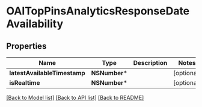 # OAITopPinsAnalyticsResponseDateAvailability

## Properties
Name | Type | Description | Notes
------------ | ------------- | ------------- | -------------
**latestAvailableTimestamp** | **NSNumber*** |  | [optional] 
**isRealtime** | **NSNumber*** |  | [optional] 

[[Back to Model list]](../README.md#documentation-for-models) [[Back to API list]](../README.md#documentation-for-api-endpoints) [[Back to README]](../README.md)


